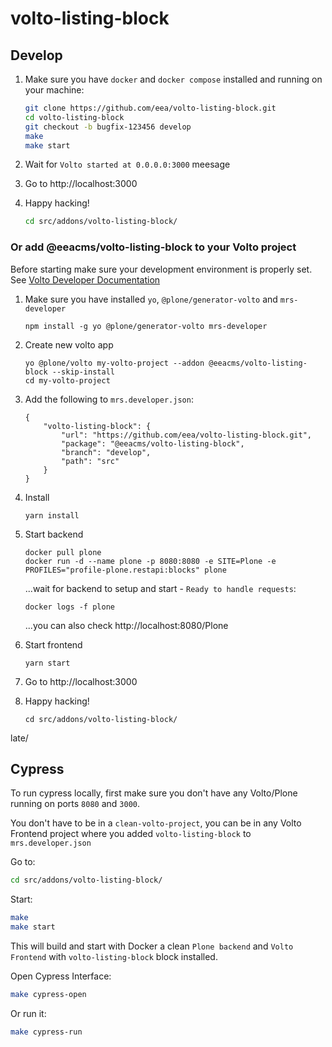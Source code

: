 # volto-listing-block

## Develop

1. Make sure you have `docker` and `docker compose` installed and running on your machine:

    ```Bash
    git clone https://github.com/eea/volto-listing-block.git
    cd volto-listing-block
    git checkout -b bugfix-123456 develop
    make
    make start
    ```

1. Wait for `Volto started at 0.0.0.0:3000` meesage

1. Go to http://localhost:3000

1.  Happy hacking!

    ```Bash
    cd src/addons/volto-listing-block/
    ```

### Or add @eeacms/volto-listing-block to your Volto project

Before starting make sure your development environment is properly set. See [Volto Developer Documentation](https://docs.voltocms.com/getting-started/install/)

1.  Make sure you have installed `yo`, `@plone/generator-volto` and `mrs-developer`

        npm install -g yo @plone/generator-volto mrs-developer

1.  Create new volto app

        yo @plone/volto my-volto-project --addon @eeacms/volto-listing-block --skip-install
        cd my-volto-project

1.  Add the following to `mrs.developer.json`:

        {
            "volto-listing-block": {
                "url": "https://github.com/eea/volto-listing-block.git",
                "package": "@eeacms/volto-listing-block",
                "branch": "develop",
                "path": "src"
            }
        }

1.  Install

        yarn install

1.  Start backend

        docker pull plone
        docker run -d --name plone -p 8080:8080 -e SITE=Plone -e PROFILES="profile-plone.restapi:blocks" plone

    ...wait for backend to setup and start - `Ready to handle requests`:

        docker logs -f plone

    ...you can also check http://localhost:8080/Plone

1.  Start frontend

        yarn start

1.  Go to http://localhost:3000

1.  Happy hacking!

        cd src/addons/volto-listing-block/
late/

## Cypress

To run cypress locally, first make sure you don't have any Volto/Plone running on ports `8080` and `3000`.

You don't have to be in a `clean-volto-project`, you can be in any Volto Frontend
project where you added `volto-listing-block` to `mrs.developer.json`

Go to:

  ```BASH
  cd src/addons/volto-listing-block/
  ```

Start:

  ```Bash
  make
  make start
  ```

This will build and start with Docker a clean `Plone backend` and `Volto Frontend` with `volto-listing-block` block installed.

Open Cypress Interface:

  ```Bash
  make cypress-open
  ```

Or run it:

  ```Bash
  make cypress-run
  ```

